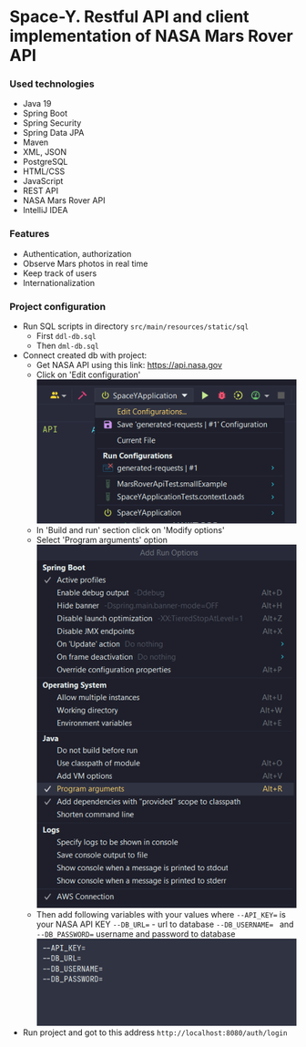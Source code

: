 # Space-Y. Restful API and client implementation of NASA Mars Rover API
### Used technologies
* Java 19
* Spring Boot
* Spring Security
* Spring Data JPA
* Maven
* XML, JSON
* PostgreSQL
* HTML/CSS
* JavaScript
* REST API
* NASA Mars Rover API
* IntelliJ IDEA
### Features
* Authentication, authorization
* Observe Mars photos in real time
* Keep track of users
* Internationalization
### Project configuration
* Run SQL scripts in directory ```src/main/resources/static/sql```
  * First ``ddl-db.sql``
  * Then ``dml-db.sql``
* Connect created db with project:
  * Get NASA API using this link: https://api.nasa.gov
  * Click on 'Edit configuration'
  ![img.png](readme-imgs/edit-configuration.png)
  * In 'Build and run' section click on 'Modify options'
  * Select 'Program arguments' option
  ![img.png](readme-imgs/modify-options.png)
  * Then add following variables with your values
  where `--API_KEY=` is your NASA API KEY
  `--DB_URL=` - url to database
  `--DB_USERNAME= ` and `--DB_PASSWORD=` username and password to database
  ![img.png](readme-imgs/values.png)
* Run project and got to this address ``http://localhost:8080/auth/login``
